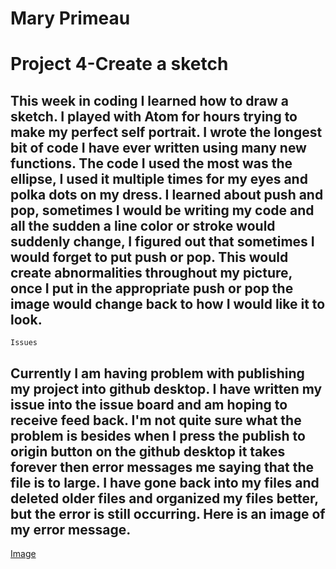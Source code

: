 # Mary Primeau

# Project 4-Create a sketch



## This week in coding I learned how to draw a sketch. I played with Atom for hours trying to make my perfect self portrait. I wrote the longest bit of code I have ever written using many new functions.  The code I used the most was the ellipse, I used it multiple times for my eyes and polka dots on my dress. I learned about push and pop, sometimes I would be writing my code and all the sudden a line color or stroke would suddenly change, I figured out that sometimes I would forget to put push or pop.  This would create abnormalities throughout my picture, once I put in the appropriate push or pop the image would change back to how I would like it to look.


``` Issues ```

## Currently I am having problem with publishing my project into github desktop. I have written my issue into the issue board and am hoping to receive feed back.  I'm not quite sure what the problem is besides when I press the publish to origin button on the github desktop it takes forever then error messages me saying that the file is to large. I have gone back into my files and deleted older files and organized my files better, but the error is still occurring. Here is an image of my error message.



 [Image](help.png)

